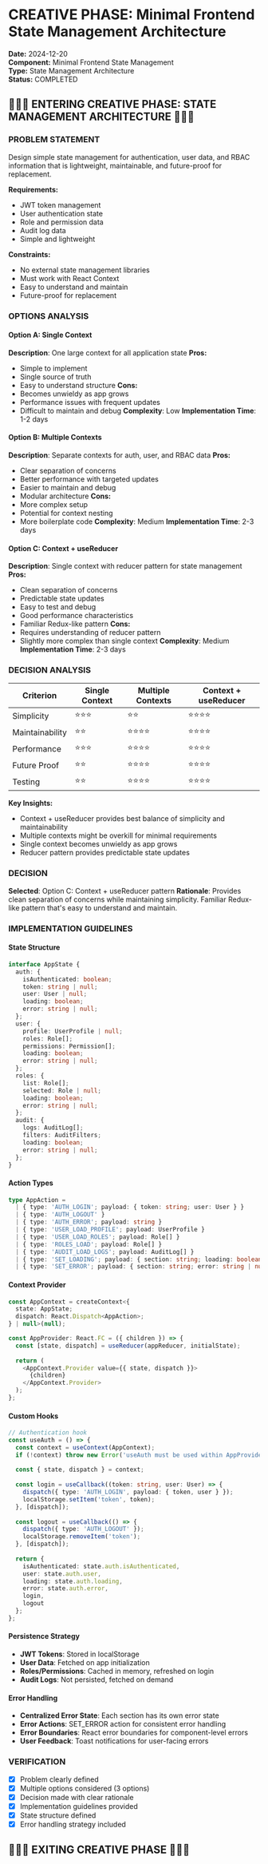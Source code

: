# CREATIVE PHASE: Minimal Frontend State Management Architecture

**Date:** 2024-12-20  
**Component:** Minimal Frontend State Management  
**Type:** State Management Architecture  
**Status:** COMPLETED

## 🎨🎨🎨 ENTERING CREATIVE PHASE: STATE MANAGEMENT ARCHITECTURE 🎨🎨🎨

### PROBLEM STATEMENT
Design simple state management for authentication, user data, and RBAC information that is lightweight, maintainable, and future-proof for replacement.

**Requirements:**
- JWT token management
- User authentication state
- Role and permission data
- Audit log data
- Simple and lightweight

**Constraints:**
- No external state management libraries
- Must work with React Context
- Easy to understand and maintain
- Future-proof for replacement

### OPTIONS ANALYSIS

#### Option A: Single Context
**Description**: One large context for all application state
**Pros:**
- Simple to implement
- Single source of truth
- Easy to understand structure
**Cons:**
- Becomes unwieldy as app grows
- Performance issues with frequent updates
- Difficult to maintain and debug
**Complexity**: Low
**Implementation Time**: 1-2 days

#### Option B: Multiple Contexts
**Description**: Separate contexts for auth, user, and RBAC data
**Pros:**
- Clear separation of concerns
- Better performance with targeted updates
- Easier to maintain and debug
- Modular architecture
**Cons:**
- More complex setup
- Potential for context nesting
- More boilerplate code
**Complexity**: Medium
**Implementation Time**: 2-3 days

#### Option C: Context + useReducer
**Description**: Single context with reducer pattern for state management
**Pros:**
- Clean separation of concerns
- Predictable state updates
- Easy to test and debug
- Good performance characteristics
- Familiar Redux-like pattern
**Cons:**
- Requires understanding of reducer pattern
- Slightly more complex than single context
**Complexity**: Medium
**Implementation Time**: 2-3 days

### DECISION ANALYSIS

| Criterion | Single Context | Multiple Contexts | Context + useReducer |
|-----------|----------------|-------------------|---------------------|
| Simplicity | ⭐⭐⭐ | ⭐⭐ | ⭐⭐⭐⭐ |
| Maintainability | ⭐⭐ | ⭐⭐⭐⭐ | ⭐⭐⭐⭐ |
| Performance | ⭐⭐⭐ | ⭐⭐⭐⭐ | ⭐⭐⭐⭐ |
| Future Proof | ⭐⭐ | ⭐⭐⭐⭐ | ⭐⭐⭐⭐ |
| Testing | ⭐⭐ | ⭐⭐⭐⭐ | ⭐⭐⭐⭐ |

**Key Insights:**
- Context + useReducer provides best balance of simplicity and maintainability
- Multiple contexts might be overkill for minimal requirements
- Single context becomes unwieldy as app grows
- Reducer pattern provides predictable state updates

### DECISION
**Selected**: Option C: Context + useReducer pattern
**Rationale**: Provides clean separation of concerns while maintaining simplicity. Familiar Redux-like pattern that's easy to understand and maintain.

### IMPLEMENTATION GUIDELINES

#### State Structure
```typescript
interface AppState {
  auth: {
    isAuthenticated: boolean;
    token: string | null;
    user: User | null;
    loading: boolean;
    error: string | null;
  };
  user: {
    profile: UserProfile | null;
    roles: Role[];
    permissions: Permission[];
    loading: boolean;
    error: string | null;
  };
  roles: {
    list: Role[];
    selected: Role | null;
    loading: boolean;
    error: string | null;
  };
  audit: {
    logs: AuditLog[];
    filters: AuditFilters;
    loading: boolean;
    error: string | null;
  };
}
```

#### Action Types
```typescript
type AppAction =
  | { type: 'AUTH_LOGIN'; payload: { token: string; user: User } }
  | { type: 'AUTH_LOGOUT' }
  | { type: 'AUTH_ERROR'; payload: string }
  | { type: 'USER_LOAD_PROFILE'; payload: UserProfile }
  | { type: 'USER_LOAD_ROLES'; payload: Role[] }
  | { type: 'ROLES_LOAD'; payload: Role[] }
  | { type: 'AUDIT_LOAD_LOGS'; payload: AuditLog[] }
  | { type: 'SET_LOADING'; payload: { section: string; loading: boolean } }
  | { type: 'SET_ERROR'; payload: { section: string; error: string | null } };
```

#### Context Provider
```typescript
const AppContext = createContext<{
  state: AppState;
  dispatch: React.Dispatch<AppAction>;
} | null>(null);

const AppProvider: React.FC = ({ children }) => {
  const [state, dispatch] = useReducer(appReducer, initialState);
  
  return (
    <AppContext.Provider value={{ state, dispatch }}>
      {children}
    </AppContext.Provider>
  );
};
```

#### Custom Hooks
```typescript
// Authentication hook
const useAuth = () => {
  const context = useContext(AppContext);
  if (!context) throw new Error('useAuth must be used within AppProvider');
  
  const { state, dispatch } = context;
  
  const login = useCallback((token: string, user: User) => {
    dispatch({ type: 'AUTH_LOGIN', payload: { token, user } });
    localStorage.setItem('token', token);
  }, [dispatch]);
  
  const logout = useCallback(() => {
    dispatch({ type: 'AUTH_LOGOUT' });
    localStorage.removeItem('token');
  }, [dispatch]);
  
  return {
    isAuthenticated: state.auth.isAuthenticated,
    user: state.auth.user,
    loading: state.auth.loading,
    error: state.auth.error,
    login,
    logout
  };
};
```

#### Persistence Strategy
- **JWT Tokens**: Stored in localStorage
- **User Data**: Fetched on app initialization
- **Roles/Permissions**: Cached in memory, refreshed on login
- **Audit Logs**: Not persisted, fetched on demand

#### Error Handling
- **Centralized Error State**: Each section has its own error state
- **Error Actions**: SET_ERROR action for consistent error handling
- **Error Boundaries**: React error boundaries for component-level errors
- **User Feedback**: Toast notifications for user-facing errors

### VERIFICATION
- [x] Problem clearly defined
- [x] Multiple options considered (3 options)
- [x] Decision made with clear rationale
- [x] Implementation guidelines provided
- [x] State structure defined
- [x] Error handling strategy included

## 🎨🎨🎨 EXITING CREATIVE PHASE 🎨🎨🎨 